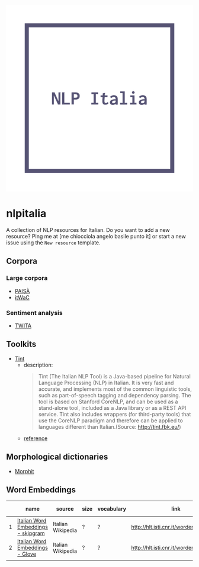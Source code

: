 ![logo](logo.png)

# nlpitalia
A collection of NLP resources for Italian. Do you want to add a new resource? Ping me at [me chiocciola angelo basile punto it] or start a new issue using the `New resource` template.

## Corpora

### Large corpora

- [PAISÀ](https://www.corpusitaliano.it/)
- [itWaC](http://wacky.sslmit.unibo.it/doku.php?id=corpora)

### Sentiment analysis

- [TWITA](http://valeriobasile.github.io/twita/downloads.html)


## Toolkits

- [Tint](http://tint.fbk.eu/)
  - description:
    > Tint (The Italian NLP Tool) is a Java-based pipeline for Natural Language Processing (NLP) in Italian. It is very fast and accurate, and implements most of the common linguistic tools, such as part-of-speech tagging and dependency parsing. The tool is based on Stanford CoreNLP, and can be used as a stand-alone tool, included as a Java library or as a REST API service. Tint also includes wrappers (for third-party tools) that use the CoreNLP paradigm and therefore can be applied to languages different than Italian.(Source: http://tint.fbk.eu/)
  - [reference](http://arxiv.org/abs/1609.06204)

## Morphological dictionaries

- [Morphit](https://github.com/giodegas/morphit-lemmatizer)

## Word Embeddings

|   | name                                                                                                                            | source            | size | vocabulary | link                                   | file size |
|---|---------------------------------------------------------------------------------------------------------------------------------|-------------------|------|------------|----------------------------------------|-----------|
| 1 | [Italian Word Embeddings - skipgram](http://hlt.isti.cnr.it/wordembeddings/skipgram_wiki_window10_size300_neg-samples10.tar.gz) | Italian Wikipedia | ?    | ?          | http://hlt.isti.cnr.it/wordembeddings/ | 1.5GB     |
| 2 | [Italian Word Embeddings - Glove](http://hlt.isti.cnr.it/wordembeddings/glove_wiki_window10_size300_iteration50.tar.gz)         | Italian Wikipedia | ?    | ?          | http://hlt.isti.cnr.it/wordembeddings/ | 790MB     |
|   |                                                                                                                                 |                   |      |            |                                        |           |
